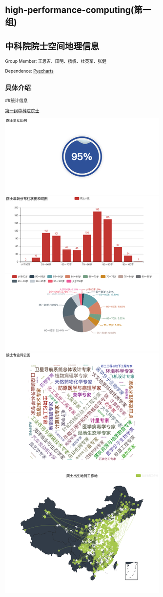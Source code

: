 # high-performance-computing(第一组)
中科院院士空间地理信息
====
Group Member: 王思吉、田明、杨帆、杜英军、张健

Dependence:
[Pyecharts](http://pyecharts.org/#/)

具体介绍
-----

##统计信息

[第一组中科院院士](https://github.com/LogicHolmes/high-performance-computing/blob/master/data/%E7%AC%AC1%E7%BB%84_%E4%B8%AD%E5%9B%BD%E7%A7%91%E5%AD%A6%E9%99%A2%E9%99%A2%E5%A3%AB.csv "悬停显示")



![](https://github.com/LogicHolmes/high-performance-computing/blob/master/img/1.png)
![](https://github.com/LogicHolmes/high-performance-computing/blob/master/img/2.png)
![](https://github.com/LogicHolmes/high-performance-computing/blob/master/img/3.png)
![](https://github.com/LogicHolmes/high-performance-computing/blob/master/img/4.png)
![](https://github.com/LogicHolmes/high-performance-computing/blob/master/img/5.png)
